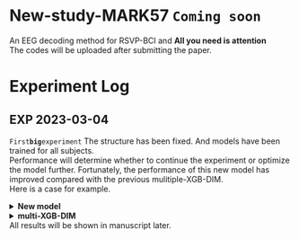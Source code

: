 # New-study-MARK57 `Coming soon`
An EEG decoding method for RSVP-BCI and **All you need is attention** <br>
The codes will be uploaded after submitting the paper.
# Experiment Log
## EXP 2023-03-04 
`First`**`big`**`experiment`
The structure has been fixed. And models have been trained for all subjects.<br> Performance will determine whether to continue the experiment or optimize the model further. Fortunately, the performance of this new model has improved compared with the previous mulitiple-XGB-DIM. <br>
Here is a case for example.<br>
<details><summary><b>New model</b></summary>
![image](https://github.com/bowenliee/New-study-MARK57/tree/main/example/sub5.png)
</details>
<details><summary><b>multi-XGB-DIM</b></summary>
![image](https://github.com/bowenliee/New-study-MARK57/tree/main/example/sub5_comparison.png)
</details>
All results will be shown in manuscript later.
